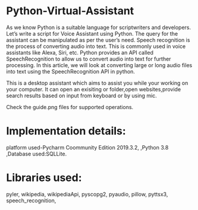 # Python-Virtual-Assistant
As we know Python is a suitable language for scriptwriters and developers. Let’s 
write a script for Voice Assistant using Python. The query for the assistant can 
be manipulated as per the user’s need. 
Speech recognition is the process of converting audio into text. This is 
commonly used in voice assistants like Alexa, Siri, etc. Python provides an API 
called SpeechRecognition to allow us to convert audio into text for further 
processing. In this article, we will look at converting large or long audio files 
into text using the SpeechRecognition API in python.

This is a desktop assistant which aims to assist you while your working on your computer.
It can open an exisiting or folder,open websites,provide search results based on input from keyboard or by using mic.

Check the guide.png files for supported operations.
# Implementation details:
platform used-Pycharm Coommunity Edition 2019.3.2,
,Python 3.8
,Database used:SQLLite.
# Libraries used:
 pyler,
wikipedia,
wikipediaApi,
pyscopg2,
pyaudio,
pillow,
pyttsx3,
speech_recognition,

